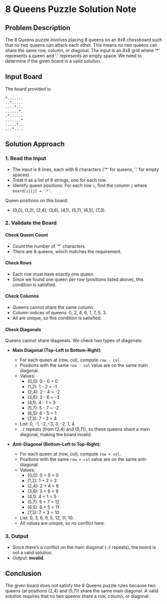 # 8 Queens Puzzle Solution Note

## Problem Description

The 8 Queens puzzle involves placing 8 queens on an 8x8 chessboard such that no two queens can attack each other. This
means no two queens can share the same row, column, or diagonal. The input is an 8x8 grid where '*' represents a queen
and '.' represents an empty space. We need to determine if the given board is a valid solution.

## Input Board

The board provided is:

```
*.......
..*.....
....*...
......*.
.*......
.......*
.....*..
...*....
```

## Solution Approach

### 1. Read the Input

- The input is 8 lines, each with 8 characters ('*' for queens, '.' for empty spaces).
- Treat it as a list of 8 strings, one for each row.
- Identify queen positions: For each row `i`, find the column `j` where `board[i][j] = '*'`.

Queen positions on this board:

- (0,0), (1,2), (2,4), (3,6), (4,1), (5,7), (6,5), (7,3).

### 2. Validate the Board

#### Check Queen Count

- Count the number of '*' characters.
- There are 8 queens, which matches the requirement.

#### Check Rows

- Each row must have exactly one queen.
- Since we found one queen per row (positions listed above), this condition is satisfied.

#### Check Columns

- Queens cannot share the same column.
- Column indices of queens: 0, 2, 4, 6, 1, 7, 5, 3.
- All are unique, so this condition is satisfied.

#### Check Diagonals

Queens cannot share diagonals. We check two types of diagonals:

- **Main Diagonal (Top-Left to Bottom-Right)**:
    - For each queen at (row, col), compute `row - col`.
    - Positions with the same `row - col` value are on the same main diagonal.
    - Values:
        - (0,0): 0 - 0 = 0
        - (1,2): 1 - 2 = -1
        - (2,4): 2 - 4 = -2
        - (3,6): 3 - 6 = -3
        - (4,1): 4 - 1 = 3
        - (5,7): 5 - 7 = -2
        - (6,5): 6 - 5 = 1
        - (7,3): 7 - 3 = 4
    - List: 0, -1, -2, -3, 3, -2, 1, 4.
    - `-2` repeats (from (2,4) and (5,7)), so these queens share a main diagonal, making the board invalid.

- **Anti-Diagonal (Bottom-Left to Top-Right)**:
    - For each queen at (row, col), compute `row + col`.
    - Positions with the same `row + col` value are on the same anti-diagonal.
    - Values:
        - (0,0): 0 + 0 = 0
        - (1,2): 1 + 2 = 3
        - (2,4): 2 + 4 = 6
        - (3,6): 3 + 6 = 9
        - (4,1): 4 + 1 = 5
        - (5,7): 5 + 7 = 12
        - (6,5): 6 + 5 = 11
        - (7,3): 7 + 3 = 10
    - List: 0, 3, 6, 9, 5, 12, 11, 10.
    - All values are unique, so no conflict here.

### 3. Output

- Since there’s a conflict on the main diagonal (`-2` repeats), the board is not a valid solution.
- Output: **invalid**.

## Conclusion

The given board does not satisfy the 8 Queens puzzle rules because two queens (at positions (2,4) and (5,7)) share the
same main diagonal. A valid solution requires that no two queens share a row, column, or diagonal.